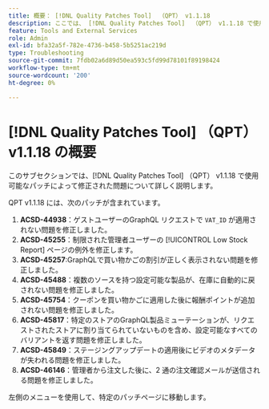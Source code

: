 ```yaml
---
title: 概要： [!DNL Quality Patches Tool]  （QPT） v1.1.18
description: ここでは、 [!DNL Quality Patches Tool]  （QPT） v1.1.18 で使用可能なパッチによって修正された問題について詳しく説明します。
feature: Tools and External Services
role: Admin
exl-id: bfa32a5f-782e-4736-b458-5b5251ac219d
type: Troubleshooting
source-git-commit: 7fdb02a6d89d50ea593c5fd99d78101f89198424
workflow-type: tm+mt
source-wordcount: '200'
ht-degree: 0%

---
```


# [!DNL Quality Patches Tool] （QPT） v1.1.18 の概要

このサブセクションでは、[!DNL Quality Patches Tool] （QPT） v1.1.18 で使用可能なパッチによって修正された問題について詳しく説明します。

QPT v1.1.18 には、次のパッチが含まれています。

1. **ACSD-44938**：ゲストユーザーのGraphQL リクエストで `VAT_ID` が適用されない問題を修正しました。
1. **ACSD-45255**：制限された管理者ユーザーの [!UICONTROL Low Stock Report] ページの例外を修正します。
1. **ACSD-45257**:GraphQLで買い物かごの割引が正しく表示されない問題を修正しました。
1. **ACSD-45488**：複数のソースを持つ設定可能な製品が、在庫に自動的に戻されない問題を修正しました。
1. **ACSD-45754**：クーポンを買い物かごに適用した後に報酬ポイントが追加されない問題を修正しました。
1. **ACSD-45817**：特定のストアのGraphQL製品ミューテーションが、リクエストされたストアに割り当てられていないものを含め、設定可能なすべてのバリアントを返す問題を修正しました。
1. **ACSD-45849**：ステージングアップデートの適用後にビデオのメタデータが失われる問題を修正しました。
1. **ACSD-46146**：管理者から注文した後に、2 通の注文確認メールが送信される問題を修正しました。

左側のメニューを使用して、特定のパッチページに移動します。
